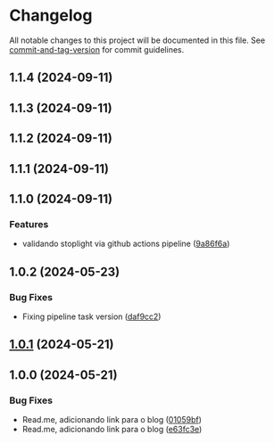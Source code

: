 # Changelog

All notable changes to this project will be documented in this file. See [commit-and-tag-version](https://github.com/absolute-version/commit-and-tag-version) for commit guidelines.

## 1.1.4 (2024-09-11)

## 1.1.3 (2024-09-11)

## 1.1.2 (2024-09-11)

## 1.1.1 (2024-09-11)

## 1.1.0 (2024-09-11)


### Features

* validando stoplight via github actions pipeline ([9a86f6a](https://github.com/toolbox-playground/stoplight-exemplo-pratico/commit/9a86f6aa04a591ecc657e0b8a8be70288c2ac300))

## 1.0.2 (2024-05-23)


### Bug Fixes

* Fixing pipeline task version ([daf9cc2](https://github.com/toolbox-playground/stoplight-exemplo-pratico/commit/daf9cc23c484fa89589ca48432eb25f8114af7bd))

## [1.0.1](https://github.com/toolbox-playground/stoplight-exemplo-pratico/compare/v1.0.0...v1.0.1) (2024-05-21)

## 1.0.0 (2024-05-21)


### Bug Fixes

* Read.me, adicionando link para o blog ([01059bf](https://github.com/toolbox-playground/stoplight-exemplo-pratico/commit/01059bf1beb5308fb515cf2f8c3bcc80f9bd74a1))
* Read.me, adicionando link para o blog ([e63fc3e](https://github.com/toolbox-playground/stoplight-exemplo-pratico/commit/e63fc3e8f172ccb0aa4a3b5160851e390d23098c))
